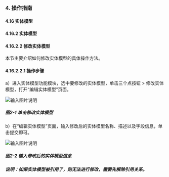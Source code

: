 ### 4. 操作指南

#### 4.16 实体模型

#### 4.16.2 实体模型

#### 4.16.2.2 修改实体模型

本节主要介绍如何修改实体模型的具体操作方法。

#### 4.16.2.2.1 操作步骤

a）进入实体模型功能模块，选中要修改的实体模型，单击三个点按钮 > 修改实体模型，打开“编辑实体模型”页面。

![输入图片说明](../../../../../images/SoFlu%EF%BC%88%E5%90%8E%E7%AB%AF%EF%BC%89%E5%BC%80%E5%8F%91%E5%B9%B3%E5%8F%B0/1.%20%E6%9C%80%E6%96%B0%E7%89%88%E6%9C%AC%20-%20%E6%9B%B4%E6%96%B0%E6%97%A5%E6%9C%9F%20-%202022.10.08/4.%20%E6%93%8D%E4%BD%9C%E6%8C%87%E5%8D%97/16.%20%E5%AE%9E%E4%BD%93%E6%A8%A1%E5%9E%8B/2.%20%E5%AE%9E%E4%BD%93%E6%A8%A1%E5%9E%8B/2-1.png)

##### 图2-1 单击修改实体模型

b）在“编辑实体模型”页面，输入修改后的实体模型名称、描述以及字段信息，单击提交即可。

![输入图片说明](../../../../../images/SoFlu%EF%BC%88%E5%90%8E%E7%AB%AF%EF%BC%89%E5%BC%80%E5%8F%91%E5%B9%B3%E5%8F%B0/1.%20%E6%9C%80%E6%96%B0%E7%89%88%E6%9C%AC%20-%20%E6%9B%B4%E6%96%B0%E6%97%A5%E6%9C%9F%20-%202022.10.08/4.%20%E6%93%8D%E4%BD%9C%E6%8C%87%E5%8D%97/16.%20%E5%AE%9E%E4%BD%93%E6%A8%A1%E5%9E%8B/2.%20%E5%AE%9E%E4%BD%93%E6%A8%A1%E5%9E%8B/2-2.png)

##### 图2-2 输入修改后的实体模型信息

##### 说明：如果实体模型被引用了，则无法进行修改，需要先解除引用关系。

